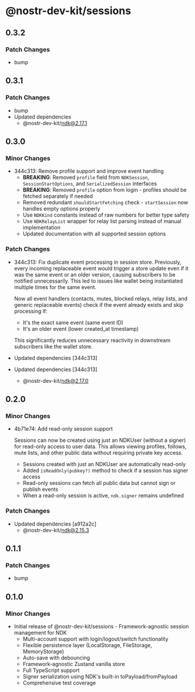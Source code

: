 # @nostr-dev-kit/sessions

## 0.3.2

### Patch Changes

- bump

## 0.3.1

### Patch Changes

- bump
- Updated dependencies
    - @nostr-dev-kit/ndk@2.17.1

## 0.3.0

### Minor Changes

- 344c313: Remove profile support and improve event handling
    - **BREAKING**: Removed `profile` field from `NDKSession`, `SessionStartOptions`, and `SerializedSession` interfaces
    - **BREAKING**: Removed `profile` option from login - profiles should be fetched separately if needed
    - Removed redundant `shouldStartFetching` check - `startSession` now handles empty options properly
    - Use `NDKKind` constants instead of raw numbers for better type safety
    - Use `NDKRelayList` wrapper for relay list parsing instead of manual implementation
    - Updated documentation with all supported session options

### Patch Changes

- 344c313: Fix duplicate event processing in session store. Previously, every incoming replaceable event would trigger a store update even if it was the same event or an older version, causing subscribers to be notified unnecessarily. This led to issues like wallet being instantiated multiple times for the same event.

    Now all event handlers (contacts, mutes, blocked relays, relay lists, and generic replaceable events) check if the event already exists and skip processing if:
    - It's the exact same event (same event ID)
    - It's an older event (lower created_at timestamp)

    This significantly reduces unnecessary reactivity in downstream subscribers like the wallet store.

- Updated dependencies [344c313]
- Updated dependencies [344c313]
    - @nostr-dev-kit/ndk@2.17.0

## 0.2.0

### Minor Changes

- 4b71e74: Add read-only session support

    Sessions can now be created using just an NDKUser (without a signer) for read-only access to user data. This allows viewing profiles, follows, mute lists, and other public data without requiring private key access.
    - Sessions created with just an NDKUser are automatically read-only
    - Added `isReadOnly(pubkey?)` method to check if a session has signer access
    - Read-only sessions can fetch all public data but cannot sign or publish events
    - When a read-only session is active, `ndk.signer` remains undefined

### Patch Changes

- Updated dependencies [a912a2c]
    - @nostr-dev-kit/ndk@2.15.3

## 0.1.1

### Patch Changes

- bump

## 0.1.0

### Minor Changes

- Initial release of @nostr-dev-kit/sessions - Framework-agnostic session management for NDK
    - Multi-account support with login/logout/switch functionality
    - Flexible persistence layer (LocalStorage, FileStorage, MemoryStorage)
    - Auto-save with debouncing
    - Framework-agnostic Zustand vanilla store
    - Full TypeScript support
    - Signer serialization using NDK's built-in toPayload/fromPayload
    - Comprehensive test coverage
